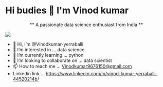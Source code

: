 


#  Hi budies  :wave:   I'm Vinod kumar

<p align="center" , size =20, color='red'>** A passionate data science enthusiast from India **</p>

                                 

![](https://komarev.com/ghpvc/?username=Vinodkumar-yerraballi&color=blueviolet)



























- 👋 Hi, I’m @Vinodkumar-yerraballi
- 👀 I’m interested in ... data science 
- 🌱 I’m currently learning ... python
- 💞️ I’m looking to collaborate on ... data scientist 
- 📫 How to reach me ... Vinodkumar9676150@gmail.com
- Linkedin link ... https://www.linkedin.com/in/vinod-kumar-yerraballi-44520214b/


<!---
Vinodkumar-yerraballi/Vinodkumar-yerraballi is a ✨ special ✨ repository because its `README.md` (this file) appears on your GitHub profile.
You can click the Preview link to take a look at your changes.
--->

